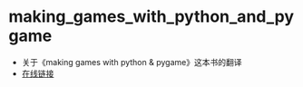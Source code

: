 # making_games_with_python_and_pygame

* 关于《making games with python & pygame》这本书的翻译
* [在线链接]("http://inventwithpython.com/pygame/chapters/")
